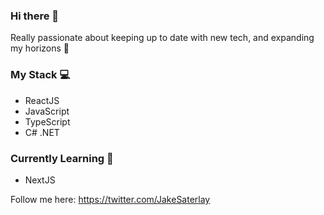 ### Hi there 👋

Really passionate about keeping up to date with new tech, and expanding my horizons 🚀

### My Stack 💻
- ReactJS
- JavaScript
- TypeScript
- C# .NET

### Currently Learning 🔬
- NextJS

Follow me here:
https://twitter.com/JakeSaterlay

<!--
**JakeSaterlay/JakeSaterlay** is a ✨ _special_ ✨ repository because its `README.md` (this file) appears on your GitHub profile.

Here are some ideas to get you started:

- 🔭 I’m currently working on ...
- 🌱 I’m currently learning ...
- 👯 I’m looking to collaborate on ...
- 🤔 I’m looking for help with ...
- 💬 Ask me about ...
- 📫 How to reach me: ...
- 😄 Pronouns: ...
- ⚡ Fun fact: ...
-->
